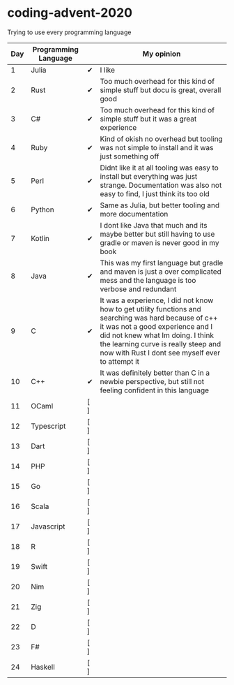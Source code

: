 # coding-advent-2020
Trying to use every programming language


|  Day 	| Programming Language  	|    | My opinion |
|---	|---	| ------   |----|
| 1  	| Julia  	| ✔ | I like |
| 2  	| Rust  	| ✔ | Too much overhead for this kind of simple stuff but docu is great, overall good |
| 3  	| C#  	| ✔  | Too much overhead for this kind of simple stuff but it was a great experience |
| 4  	| Ruby  	| ✔  | Kind of okish no overhead but tooling was not simple to install and it was just something off |
| 5  	| Perl  	|  ✔  | Didnt like it at all tooling was easy to install but everything was just strange. Documentation was also not easy to find, I just think its too old   |
| 6  	| Python  	| ✔  | Same as Julia, but better tooling and more documentation |
| 7  	| Kotlin  	| ✔ | I dont like Java that much and its maybe better but still having to use gradle or maven is never good in my book |
| 8  	| Java  	|  ✔  | This was my first language but gradle and maven is just a over complicated mess and the language is too verbose and redundant |
| 9  	| C 	| ✔  | It was a experience, I did not know how to get utility functions and searching was hard because of c++ it was not a good experience and I did not knew what Im doing. I think the learning curve is really steep and now with Rust I dont see myself ever to attempt it |
| 10  	| C++ 	| ✔  | It was definitely better than C in a newbie perspective, but still not feeling confident in this language |
| 11  	| OCaml  	|  [ ]  | |
| 12  	| Typescript  	| [ ]  | |
| 13  	| Dart  	| [ ]  | |
| 14  	| PHP  	|  [ ]  | |
| 15  	|  Go 	| [ ]  | |
| 16  	|  Scala 	| [ ]  | |
| 17  	| Javascript  	| [ ]  | |
| 18  	|  R 	| [ ]  | |
| 19  	|  Swift 	| [ ]  | |
| 20  	|   Nim	| [ ]  | |
| 21  	|  Zig 	| [ ]  | |
| 22  	|   D	| [ ]  | |
| 23  	|   F#	| [ ]  | |
| 24  	|   Haskell	| [ ]  | |
